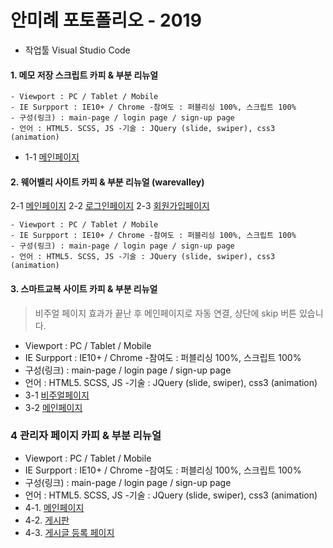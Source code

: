 # 안미례 포토폴리오 - 2019
 - 작업툴 Visual Studio Code

#### 1. 메모 저장 스크립트 카피 & 부분 리뉴얼

    - Viewport : PC / Tablet / Mobile 
    - IE Surpport : IE10+ / Chrome -참여도 : 퍼블리싱 100%, 스크립트 100% 
    - 구성(링크) : main-page / login page / sign-up page 
    - 언어 : HTML5. SCSS, JS -기술 : JQuery (slide, swiper), css3 (animation)
    
 - 1-1 [메인페이지](https://annette-an.github.io/portfolio-2019/portfolio1-memo_script)
    
#### 2. 웨어벨리 사이트 카피 & 부분 리뉴얼 (warevalley)
 2-1 [메인페이지](https://annette-an.github.io/portfolio-2019/portfolio2-warevalley/)
 2-2 [로그인페이지](https://annette-an.github.io/portfolio-2019/portfolio2-warevalley/page/sign-in.html)
 2-3 [회원가입페이지](https://annette-an.github.io/portfolio-2019/portfolio2-warevalley/page/sign-up.html)
 <br>
 
    - Viewport : PC / Tablet / Mobile 
    - IE Surpport : IE10+ / Chrome -참여도 : 퍼블리싱 100%, 스크립트 100% 
    - 구성(링크) : main-page / login page / sign-up page 
    - 언어 : HTML5. SCSS, JS -기술 : JQuery (slide, swiper), css3 (animation)

#### 3. 스마트교복 사이트 카피 & 부분 리뉴얼
> 비주얼 페이지 효과가 끝난 후 메인페이지로 자동 연결, 상단에 skip 버튼 있습니다.
 - Viewport : PC / Tablet / Mobile 
 - IE Surpport : IE10+ / Chrome -참여도 : 퍼블리싱 100%, 스크립트 100% 
 - 구성(링크) : main-page / login page / sign-up page 
 - 언어 : HTML5. SCSS, JS -기술 : JQuery (slide, swiper), css3 (animation)
 - 3-1 [비주얼페이지](https://annette-an.github.io/portfolio-2019/portfolio3-smart_uniform/)
 - 3-2 [메인페이지](https://annette-an.github.io/portfolio-2019/portfolio3-smart_uniform/)

### 4 관리자 페이지 카피 & 부분 리뉴얼
 - Viewport : PC / Tablet / Mobile 
 - IE Surpport : IE10+ / Chrome -참여도 : 퍼블리싱 100%, 스크립트 100% 
 - 구성(링크) : main-page / login page / sign-up page 
 - 언어 : HTML5. SCSS, JS -기술 : JQuery (slide, swiper), css3 (animation)
 - 4-1. [메인페이지](https://annette-an.github.io/portfolio-2019/portfolio4-admin_design/)
 - 4-2. [게시판](https://annette-an.github.io/portfolio-2019/portfolio4-admin_design/page/subpage-list.html)
 - 4-3. [게시글 등록 페이지](https://annette-an.github.io/portfolio-2019/portfolio4-admin_design/page/subpage-write.html)
